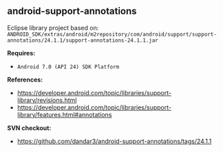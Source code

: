 ## android-support-annotations

Eclipse library project based on:<br/>
`ANDROID_SDK/extras/android/m2repository/com/android/support/support-annotations/24.1.1/support-annotations-24.1.1.jar`

**Requires:**
- `Android 7.0 (API 24) SDK Platform`

**References:**
- https://developer.android.com/topic/libraries/support-library/revisions.html
- https://developer.android.com/topic/libraries/support-library/features.html#annotations

**SVN checkout:**
- https://github.com/dandar3/android-support-annotations/tags/24.1.1